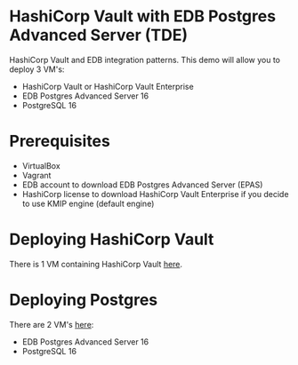 # HashiCorp Vault with EDB Postgres Advanced Server (TDE)
HashiCorp Vault and EDB integration patterns.
This demo will allow you to deploy 3 VM's:
- HashiCorp Vault or HashiCorp Vault Enterprise
- EDB Postgres Advanced Server 16
- PostgreSQL 16

# Prerequisites
- VirtualBox
- Vagrant
- EDB account to download EDB Postgres Advanced Server (EPAS)
- HashiCorp license to download HashiCorp Vault Enterprise if you decide to use KMIP engine (default engine)
# Deploying HashiCorp Vault
There is 1 VM containing HashiCorp Vault [here](./hashicorp/README.md).

# Deploying Postgres
There are 2 VM's [here](./edb/README.md):
- EDB Postgres Advanced Server 16
- PostgreSQL 16
